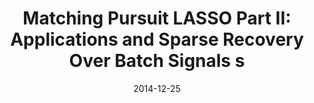 ---
title: "Matching Pursuit LASSO Part II: Applications and Sparse Recovery Over Batch Signals s"
collection: journals
permalink: /publication/Matching_2
date: 2014-12-25
year: "2014"
venue: " IEEE Trans. Signal Processing 63(3)"
city: 
state: ""
thumbnail: "Matching_2.png"
teaser : 
authors: "M. Tan, I. W. Tsang, L. Wang"
bibtex: Matching_2.txt
uri: Matching_2.pdf
arxiv: 
project: 
source: Matching_2.rar
poster: 
data:
---